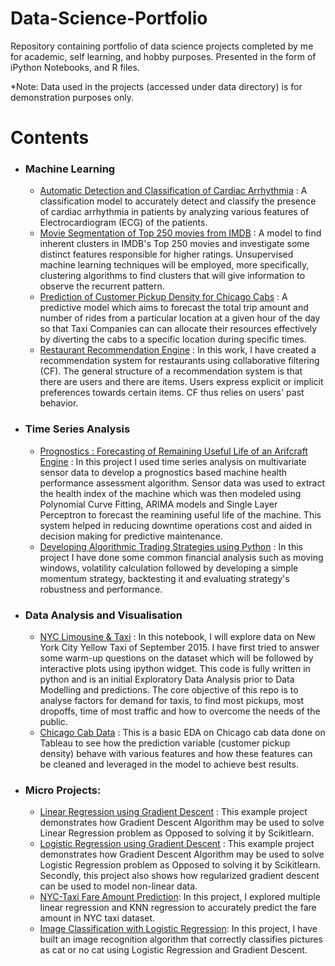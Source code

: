 # Data-Science-Portfolio
Repository containing portfolio of data science projects completed by me for academic, self learning, and hobby purposes. Presented in the form of iPython Notebooks, and R files.

*Note: Data used in the projects (accessed under data directory) is for demonstration purposes only.

# Contents

- ### Machine Learning
    - [Automatic Detection and Classification of Cardiac Arrhythmia](https://github.com/mustafashabbir10/Cardiac-Arrhythmia) : A classification model to accurately detect and classify the presence of cardiac arrhythmia in patients by analyzing various features of Electrocardiogram (ECG) of the patients.
    - [Movie Segmentation of Top 250 movies from IMDB](http://nbviewer.jupyter.org/github/mustafashabbir10/MovieClustering/blob/master/Data_Clustering_upload.ipynb) : A model to find inherent clusters in IMDB's Top 250 movies and investigate some distinct features responsible for higher ratings. Unsupervised machine learning techniques will be employed, more specifically, clustering algorithms to find clusters that will give information to observe the recurrent pattern.
    - [Prediction of Customer Pickup Density for Chicago Cabs](https://github.com/mustafashabbir10/Chicago-Cab-Data) : A predictive model which aims to forecast the total trip amount and number of rides from a particular location at a given hour of the day so that Taxi Companies can can allocate their resources effectively by diverting the cabs to a specific location during specific times.
     - [Restaurant Recommendation Engine](http://nbviewer.jupyter.org/github/mustafashabbir10/Yelp-Recommender-System/blob/master/Recommender_System.ipynb) : In this work, I have created a recommendation system for restaurants using collaborative filtering (CF). The general structure of a recommendation system is that there are users and there are items. Users express explicit or implicit preferences towards certain items. CF thus relies on users' past behavior.
    

- ### Time Series Analysis
    - [Prognostics : Forecasting of Remaining Useful Life of an Arifcraft Engine](https://github.com/mustafashabbir10/Prognosis) : In this project I used time series analysis on multivariate sensor data to develop a prognostics based machine health performance assessment algorithm. Sensor data was used to extract the health index of the machine which was then modeled using Polynomial Curve Fitting, ARIMA models and Single Layer Perceptron to forecast the reamining useful life of the machine. This system helped in reducing downtime operations cost and aided in decision making for predictive maintenance.
    - [Developing Algorithmic Trading Strategies using Python](http://nbviewer.jupyter.org/github/mustafashabbir10/Algorithmic-Trading/blob/master/Algorithmic_Trading.ipynb) : In this project I have done some common financial analysis such as moving windows, volatility calculation followed by developing a simple momentum strategy, backtesting it and evaluating strategy's robustness and performance.

- ### Data Analysis and Visualisation
    - [NYC Limousine & Taxi](http://nbviewer.jupyter.org/github/mustafashabbir10/New-York-Taxi-Data/blob/master/EDA.ipynb) : In this notebook, I will explore data on New York City Yellow Taxi of September 2015. I have first tried to answer some warm-up questions on the dataset which will be followed by interactive plots using ipython widget. This code is fully written in python and is an initial Exploratory Data Analysis prior to Data Modelling and predictions. The core objective of this repo is to analyse factors for demand for taxis, to find most pickups, most dropoffs, time of most traffic and how to overcome the needs of the public.
    - [Chicago Cab Data](https://github.com/mustafashabbir10/Chicago-Cab-Data/blob/master/EDA.pdf) : This is a basic EDA on Chicago cab data done on Tableau to see how the prediction variable (customer pickup density) behave with various features and how these features can be cleaned and leveraged in the model to achieve best results. 

- ### Micro Projects: 
    - [Linear Regression using Gradient Descent](https://github.com/mustafashabbir10/Linear-Regression) : This example project demonstrates how Gradient Descent Algorithm may be used to solve Linear Regression problem as Opposed to solving it by Scikitlearn.
    - [Logistic Regression using Gradient Descent](https://github.com/mustafashabbir10/Logistic-Regression) : This example project demonstrates how Gradient Descent Algorithm may be used to solve Logistic Regression problem as Opposed to solving it by Scikitlearn. Secondly, this project also shows how regularized gradient descent can be used to model non-linear data.
    - [NYC-Taxi Fare Amount Prediction](https://github.com/mustafashabbir10/New-York-Taxi-Data): In this project, I explored multiple linear regression and KNN regression to accurately predict the fare amount in NYC taxi dataset.
    - [Image Classification with Logistic Regression](https://github.com/mustafashabbir10/CatorNoCat/blob/master/Logistic_Regression.ipynb): In this project, I have built an image recognition algorithm that correctly classifies pictures as cat or no cat using Logistic Regression and Gradient Descent.
